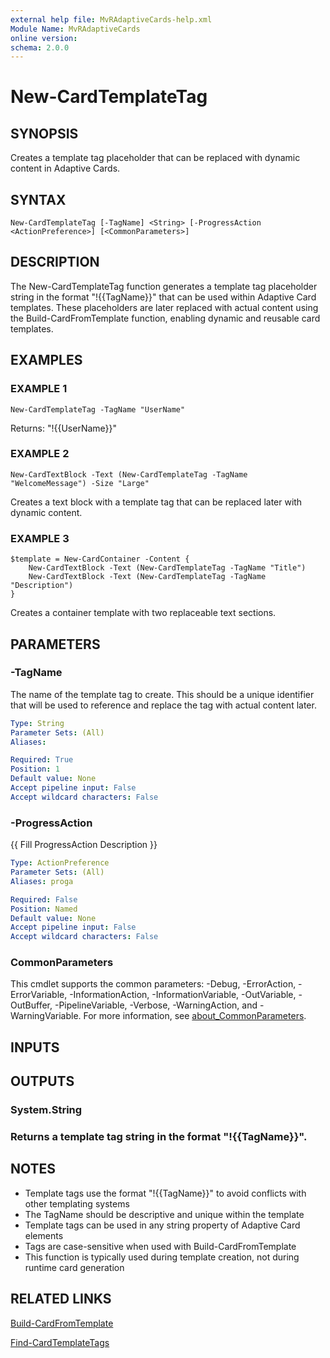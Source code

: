 ```yaml
---
external help file: MvRAdaptiveCards-help.xml
Module Name: MvRAdaptiveCards
online version:
schema: 2.0.0
---
```


# New-CardTemplateTag

## SYNOPSIS
Creates a template tag placeholder that can be replaced with dynamic content in Adaptive Cards.

## SYNTAX

```
New-CardTemplateTag [-TagName] <String> [-ProgressAction <ActionPreference>] [<CommonParameters>]
```

## DESCRIPTION
The New-CardTemplateTag function generates a template tag placeholder string in the format "!{{TagName}}"
that can be used within Adaptive Card templates.
These placeholders are later replaced with actual
content using the Build-CardFromTemplate function, enabling dynamic and reusable card templates.

## EXAMPLES

### EXAMPLE 1
```
New-CardTemplateTag -TagName "UserName"
```

Returns: "!{{UserName}}"

### EXAMPLE 2
```
New-CardTextBlock -Text (New-CardTemplateTag -TagName "WelcomeMessage") -Size "Large"
```

Creates a text block with a template tag that can be replaced later with dynamic content.

### EXAMPLE 3
```
$template = New-CardContainer -Content {
    New-CardTextBlock -Text (New-CardTemplateTag -TagName "Title")
    New-CardTextBlock -Text (New-CardTemplateTag -TagName "Description")
}
```

Creates a container template with two replaceable text sections.

## PARAMETERS

### -TagName
The name of the template tag to create.
This should be a unique identifier that will be used
to reference and replace the tag with actual content later.

```yaml
Type: String
Parameter Sets: (All)
Aliases:

Required: True
Position: 1
Default value: None
Accept pipeline input: False
Accept wildcard characters: False
```

### -ProgressAction
{{ Fill ProgressAction Description }}

```yaml
Type: ActionPreference
Parameter Sets: (All)
Aliases: proga

Required: False
Position: Named
Default value: None
Accept pipeline input: False
Accept wildcard characters: False
```

### CommonParameters
This cmdlet supports the common parameters: -Debug, -ErrorAction, -ErrorVariable, -InformationAction, -InformationVariable, -OutVariable, -OutBuffer, -PipelineVariable, -Verbose, -WarningAction, and -WarningVariable. For more information, see [about_CommonParameters](http://go.microsoft.com/fwlink/?LinkID=113216).

## INPUTS

## OUTPUTS

### System.String
### Returns a template tag string in the format "!{{TagName}}".
## NOTES
- Template tags use the format "!{{TagName}}" to avoid conflicts with other templating systems
- The TagName should be descriptive and unique within the template
- Template tags can be used in any string property of Adaptive Card elements
- Tags are case-sensitive when used with Build-CardFromTemplate
- This function is typically used during template creation, not during runtime card generation

## RELATED LINKS

[Build-CardFromTemplate]()

[Find-CardTemplateTags]()

